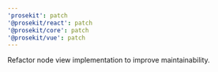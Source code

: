 ```yaml
---
'prosekit': patch
'@prosekit/react': patch
'@prosekit/core': patch
'@prosekit/vue': patch
---
```


Refactor node view implementation to improve maintainability.
